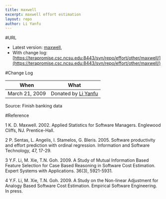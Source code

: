 ```yaml
---
title: maxwell
excerpt: maxwell effort estimation
layout: repo
author: Li Yanfu
---
```



#URL

  * Latest version: [maxwell](https://terapromise.csc.ncsu.edu:8443/svn/repo/effort/other/maxwell/maxwell.arff),
  * With change log:[https://terapromise.csc.ncsu.edu:8443/svn/repo/effort/other/maxwell/](https://terapromise.csc.ncsu.edu:8443/svn/repo/effort/other/maxwell/)
  
#Change Log

When | What---- | ----
   March 21, 2009 | Donated by [Li Yanfu](/repo/people)

Source: Finish banking data

#Reference

1 K. D. Maxwell. 2002. Applied Statistics for Software Managers. Englewood Cliffs, NJ. Prentice-Hall.

2 P. Sentas, L. Angelis, I. Stamelos, G. Bleris. 2005. Software productivity and effort prediction with ordinal regression. Information and Software Technology, 47, 17-29.

3 Y.F. Li, M. Xie, T.N. Goh. 2009. A Study of Mutual Information Based Feature Selection for Case Based Reasoning in Software Cost Estimation. Expert Systems with Applications. 36(3), 5921-5931.

4 Y.F. Li, M. Xie, T.N. Goh. 2009. A Study on the Non-linear Adjustment for Analogy Based Software Cost Estimation. Empirical Software Engineering. In press.
